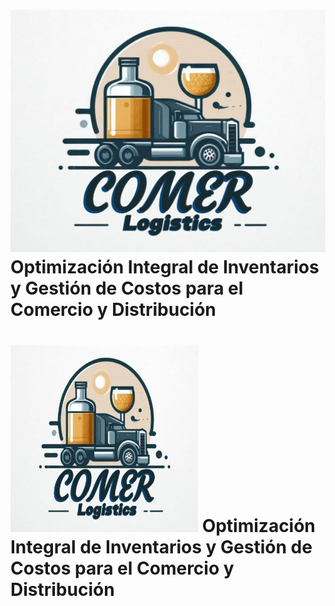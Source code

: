# ![Logo](img/logo.png) Optimización Integral de Inventarios y Gestión de Costos para el Comercio y Distribución
# <img src="img/logo.png" alt="Logo" width="300" height="300"> Optimización Integral de Inventarios y Gestión de Costos para el Comercio y Distribución
